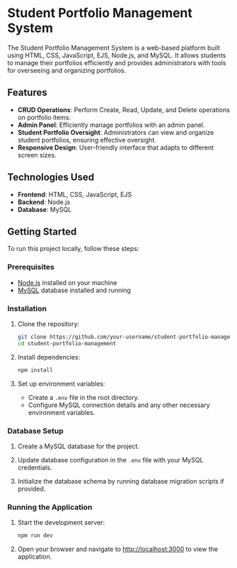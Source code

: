 # Student Portfolio Management System

The Student Portfolio Management System is a web-based platform built using HTML, CSS, JavaScript, EJS, Node.js, and MySQL. It allows students to manage their portfolios efficiently and provides administrators with tools for overseeing and organizing portfolios.

## Features

- **CRUD Operations**: Perform Create, Read, Update, and Delete operations on portfolio items.
- **Admin Panel**: Efficiently manage portfolios with an admin panel.
- **Student Portfolio Oversight**: Administrators can view and organize student portfolios, ensuring effective oversight.
- **Responsive Design**: User-friendly interface that adapts to different screen sizes.

## Technologies Used

- **Frontend**: HTML, CSS, JavaScript, EJS
- **Backend**: Node.js
- **Database**: MySQL

## Getting Started

To run this project locally, follow these steps:

### Prerequisites

- [Node.js](https://nodejs.org/) installed on your machine
- [MySQL](https://www.mysql.com/) database installed and running

### Installation

1. Clone the repository:
   ```sh
   git clone https://github.com/your-username/student-portfolio-management.git
   cd student-portfolio-management
   ```

2. Install dependencies:
   ```sh
   npm install
   ```

3. Set up environment variables:
   - Create a `.env` file in the root directory.
   - Configure MySQL connection details and any other necessary environment variables.

### Database Setup

1. Create a MySQL database for the project.

2. Update database configuration in the `.env` file with your MySQL credentials.

3. Initialize the database schema by running database migration scripts if provided.

### Running the Application

1. Start the development server:
   ```sh
   npm run dev
   ```

2. Open your browser and navigate to [http://localhost:3000](http://localhost:3000) to view the application.
